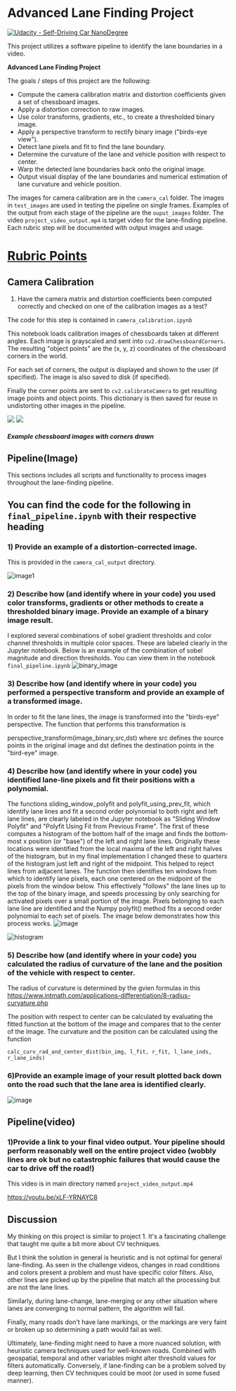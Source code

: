 # Advanced Lane Finding Project
[![Udacity - Self-Driving Car NanoDegree](https://s3.amazonaws.com/udacity-sdc/github/shield-carnd.svg)](http://www.udacity.com/drive)

This project utilizes a software pipeline to identify the lane boundaries in a video.

**Advanced Lane Finding Project**

The goals / steps of this project are the following:

* Compute the camera calibration matrix and distortion coefficients given a set of chessboard images.
* Apply a distortion correction to raw images.
* Use color transforms, gradients, etc., to create a thresholded binary image.
* Apply a perspective transform to rectify binary image ("birds-eye view").
* Detect lane pixels and fit to find the lane boundary.
* Determine the curvature of the lane and vehicle position with respect to center.
* Warp the detected lane boundaries back onto the original image.
* Output visual display of the lane boundaries and numerical estimation of lane curvature and vehicle position.


The images for camera calibration are in the `camera_cal` folder.  The images in `test_images` are used in testing the pipeline on single frames.  Examples of the output from each stage of the pipeline are the `ouput_images` folder.  The video `project_video_output.mp4` is target video for the lane-finding pipeline.  Each rubric step will be documented with output images and usage.

# [Rubric Points](https://review.udacity.com/#!/rubrics/571/view)

## Camera Calibration
1) Have the camera matrix and distortion coefficients been computed correctly and checked on one of the calibration images as a test?

The code for this step is contained in `camera_calibration.ipynb`

This notebook loads calibration images of chessboards taken at different angles.  Each image is grayscaled and sent into `cv2.drawChessboardCorners`.  The resulting "object points" are the (x, y, z) coordinates of the chessboard corners in the world.

For each set of corners, the output is displayed and shown to the user (if specified).  The image is also saved to disk (if specified).
  
Finally the corner points are sent to `cv2.calibrateCamera` to get resulting image points and object points.  This dictionary is then saved for reuse in undistorting other images in the pipeline.

![](output_images/chessboard1.jpg) ![](output_images/chessboard9.jpg)

##### Example chessboard images with corners drawn

## Pipeline(Image)
This sections includes all scripts and functionality to process images throughout the lane-finding pipeline.
## You can find the code for the following in `final_pipeline.ipynb` with their respective heading

### 1) Provide an example of a distortion-corrected image.
This is provided in the `camera_cal_output` directory.

![image1](https://raw.githubusercontent.com/arnabuchiha/CarND-Advanced-Lane-Lines/master/camera_cal_output/undistorted_cal1.jpg)


### 2) Describe how (and identify where in your code) you used color transforms, gradients or other methods to create a thresholded binary image. Provide an example of a binary image result.
I explored several combinations of sobel gradient thresholds and color channel thresholds in multiple color spaces. These are labeled clearly in the Jupyter notebook. Below is an example of the combination of sobel magnitude and direction thresholds.
You can view them in the notebook `final_pipeline.ipynb`
![binary_image](https://raw.githubusercontent.com/arnabuchiha/CarND-Advanced-Lane-Lines/master/output_images/binary_image.jpg)

### 3) Describe how (and identify where in your code) you performed a perspective transform and provide an example of a transformed image.

In order to fit the lane lines, the image is transformed into the "birds-eye" perspective. The function that performs this transformation is

perspective_transform(image_binary,src,dst)
where src defines the source points in the original image and dst defines the destination points in the "bird-eye" image.

### 4) Describe how (and identify where in your code) you identified lane-line pixels and fit their positions with a polynomial.
The functions sliding_window_polyfit and polyfit_using_prev_fit, which identify lane lines and fit a second order polynomial to both right and left lane lines, are clearly labeled in the Jupyter notebook as "Sliding Window Polyfit" and "Polyfit Using Fit from Previous Frame". The first of these computes a histogram of the bottom half of the image and finds the bottom-most x position (or "base") of the left and right lane lines. Originally these locations were identified from the local maxima of the left and right halves of the histogram, but in my final implementation I changed these to quarters of the histogram just left and right of the midpoint. This helped to reject lines from adjacent lanes. The function then identifies ten windows from which to identify lane pixels, each one centered on the midpoint of the pixels from the window below. This effectively "follows" the lane lines up to the top of the binary image, and speeds processing by only searching for activated pixels over a small portion of the image. Pixels belonging to each lane line are identified and the Numpy polyfit() method fits a second order polynomial to each set of pixels. The image below demonstrates how this process works.
![image](https://raw.githubusercontent.com/arnabuchiha/CarND-Advanced-Lane-Lines/master/screenshots/marked_lane.png)

![histogram](https://raw.githubusercontent.com/arnabuchiha/CarND-Advanced-Lane-Lines/master/screenshots/histogram.png)



### 5) Describe how (and identify where in your code) you calculated the radius of curvature of the lane and the position of the vehicle with respect to center.

The radius of curvature is determined by the gvien formulas in this https://www.intmath.com/applications-differentiation/8-radius-curvature.php


The position with respect to center can be calculated by evaluating the fitted function at the bottom of the image and compares that to the center of the image. The curvature and the position can be calculated using the function

`calc_curv_rad_and_center_dist(bin_img, l_fit, r_fit, l_lane_inds, r_lane_inds)`

### 6)Provide an example image of your result plotted back down onto the road such that the lane area is identified clearly.

![image](https://raw.githubusercontent.com/arnabuchiha/CarND-Advanced-Lane-Lines/master/screenshots/marked_road.png)

## Pipeline(video)
### 1)Provide a link to your final video output. Your pipeline should perform reasonably well on the entire project video (wobbly lines are ok but no catastrophic failures that would cause the car to drive off the road!)

This video is in main directory named `project_video_output.mp4`

https://youtu.be/xLF-YRNAYC8
## Discussion

My thinking on this project is similar to project 1.  It's a fascinating challenge that taught me quite a bit more about CV techniques.

But I think the solution in general is heuristic and is not optimal for general lane-finding.  As seen in the challenge videos, changes in road conditions and colors present a problem and must have specific color filters.  Also, other lines are picked up by the pipeline that match all the processing but are not the lane lines.

Similarly, during lane-change, lane-merging or any other situation where lanes are converging to normal pattern, the algorithm will fail.

Finally, many roads don't have lane markings, or the markings are very faint or broken up so determining a path would fail as well.

Ultimately, lane-finding might need to have a more nuanced solution, with heuristic camera techniques used for well-known roads.  Combined with geospatial, temporal and other variables might alter threshold values for filters automatically.  Conversely, if lane-finding can be a problem solved by deep learning, then CV techniques could be moot (or used in some fused manner).